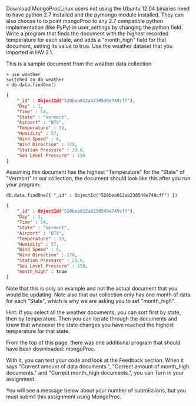 Download MongoProcLinux users not using the Ubuntu 12.04 binaries need to have python 2.7 installed and the pymongo module installed. They can also choose to to point mongoProc to any 2.7 compatible python implementation (like PyPy) in user_settings by changing the python field.
Write a program that finds the document with the highest recorded temperature for each state, and adds a "month_high" field for that document, setting its value to true. Use the weather dataset that you imported in HW 2.1.

This is a sample document from the weather data collection
```MONGODB
> use weather
switched to db weather 
> db.data.findOne()
```
```JSON
{
    "_id" : ObjectId("520bea012ab230549e749cff"),
    "Day" : 1,
    "Time" : 54,
    "State" : "Vermont",
    "Airport" : "BTV",
    "Temperature" : 39,
    "Humidity" : 57,
    "Wind Speed" : 6,
    "Wind Direction" : 170,
    "Station Pressure" : 29.6,
    "Sea Level Pressure" : 150
}
```

Assuming this document has the highest "Temperature" for the "State" of "Vermont" in our collection, the document should look like this after you run your program:

```MONGODB
db.data.findOne({ "_id" : ObjectId("520bea012ab230549e749cff") })
```

```JSON
{
    "_id" : ObjectId("520bea012ab230549e749cff"),
    "Day" : 1,
    "Time" : 54,
    "State" : "Vermont",
    "Airport" : "BTV",
    "Temperature" : 39,
    "Humidity" : 57,
    "Wind Speed" : 6,
    "Wind Direction" : 170,
    "Station Pressure" : 29.6,
    "Sea Level Pressure" : 150,
    "month_high" : true
}
```

Note that this is only an example and not the actual document that you would be updating. Note also that our collection only has one month of data for each "State", which is why we are asking you to set "month_high".

Hint: If you select all the weather documents, you can sort first by state, then by temperature. Then you can iterate through the documents and know that whenever the state changes you have reached the highest temperature for that state.

From the top of this page, there was one additional program that should have been downloaded: mongoProc.

With it, you can test your code and look at the Feedback section. When it says "Correct amount of data documents.", "Correct amount of month_high documents." and "Correct month_high documents.", you can Turn in your assignment.

You will see a message below about your number of submissions, but you must submit this assignment using MongoProc.

